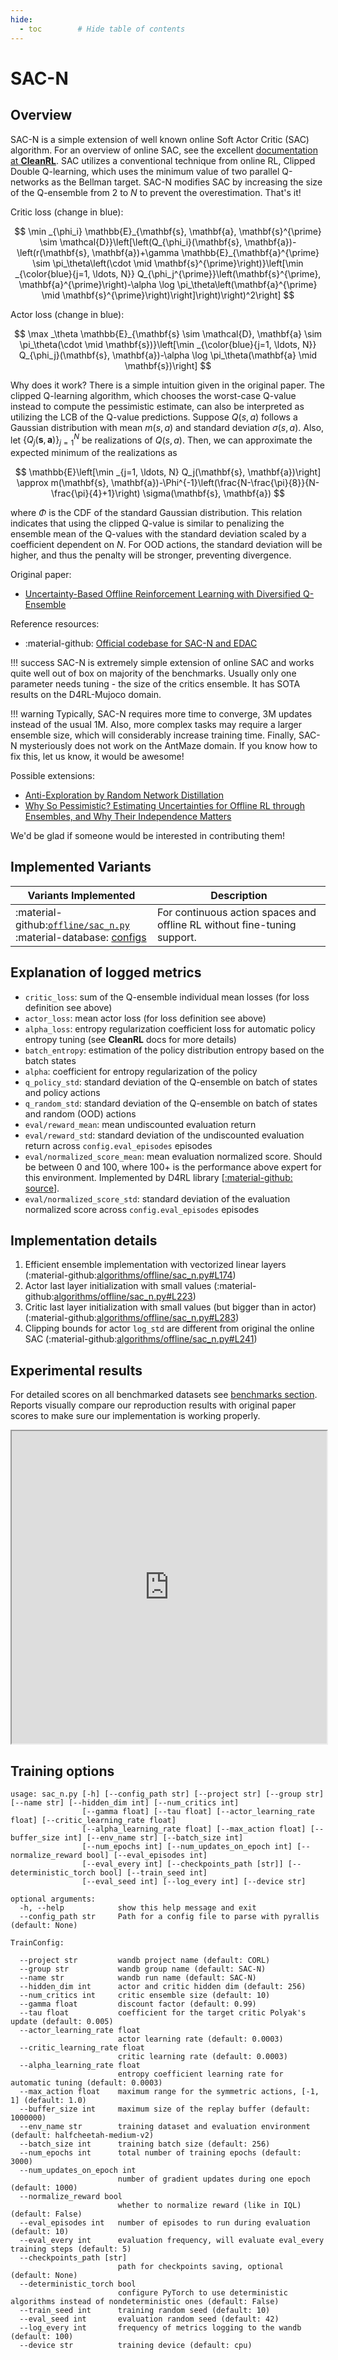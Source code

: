 ```yaml
---
hide:
  - toc        # Hide table of contents
---
```


# SAC-N

## Overview

SAC-N is a simple extension of well known online Soft Actor Critic (SAC) algorithm. For an overview of online SAC, 
see the excellent [documentation at **CleanRL**](https://docs.cleanrl.dev/rl-algorithms/sac/). SAC utilizes a conventional
technique from online RL, Clipped Double Q-learning, which uses the minimum value of two parallel Q-networks 
as the Bellman target. SAC-N modifies SAC by increasing the size of the Q-ensemble from $2$ to $N$ to prevent the overestimation.
That's it!


Critic loss (change in blue):

$$
\min _{\phi_i} \mathbb{E}_{\mathbf{s}, \mathbf{a}, \mathbf{s}^{\prime} \sim \mathcal{D}}\left[\left(Q_{\phi_i}(\mathbf{s}, \mathbf{a})-\left(r(\mathbf{s}, \mathbf{a})+\gamma \mathbb{E}_{\mathbf{a}^{\prime} \sim \pi_\theta\left(\cdot \mid \mathbf{s}^{\prime}\right)}\left[\min _{\color{blue}{j=1, \ldots, N}} Q_{\phi_j^{\prime}}\left(\mathbf{s}^{\prime}, \mathbf{a}^{\prime}\right)-\alpha \log \pi_\theta\left(\mathbf{a}^{\prime} \mid \mathbf{s}^{\prime}\right)\right]\right)\right)^2\right]
$$

Actor loss (change in blue):

$$
\max _\theta \mathbb{E}_{\mathbf{s} \sim \mathcal{D}, \mathbf{a} \sim \pi_\theta(\cdot \mid \mathbf{s})}\left[\min _{\color{blue}{j=1, \ldots, N}} Q_{\phi_j}(\mathbf{s}, \mathbf{a})-\alpha \log \pi_\theta(\mathbf{a} \mid \mathbf{s})\right]
$$

Why does it work? There is a simple intuition given in the original paper. The clipped Q-learning algorithm, which chooses the 
worst-case Q-value instead to compute the pessimistic estimate, can also be interpreted as utilizing the LCB of the Q-value
predictions. Suppose $Q(s, a)$ follows a Gaussian distribution with mean $m(s, a)$ and standard deviation $\sigma(s, a)$. Also, 
let $\left\{Q_j(\mathbf{s}, \mathbf{a})\right\}_{j=1}^N$ be realizations of $Q(s, a)$. Then, we can approximate the expected minimum of the realizations as

$$
\mathbb{E}\left[\min _{j=1, \ldots, N} Q_j(\mathbf{s}, \mathbf{a})\right] \approx m(\mathbf{s}, \mathbf{a})-\Phi^{-1}\left(\frac{N-\frac{\pi}{8}}{N-\frac{\pi}{4}+1}\right) \sigma(\mathbf{s}, \mathbf{a})
$$

where $\Phi$ is the CDF of the standard Gaussian distribution. This relation indicates that using the clipped Q-value 
is similar to penalizing the ensemble mean of the Q-values with the standard deviation scaled by a coefficient dependent on $N$.
For OOD actions, the standard deviation will be higher, and thus the penalty will be stronger, preventing divergence.

Original paper:

* [Uncertainty-Based Offline Reinforcement Learning with Diversified Q-Ensemble](https://arxiv.org/abs/2110.01548)

Reference resources:

* :material-github: [Official codebase for SAC-N and EDAC](https://github.com/snu-mllab/EDAC)


!!! success
        SAC-N is extremely simple extension of online SAC and works quite well out of box on majority of the benchmarks.
        Usually only one parameter needs tuning - the size of the critics ensemble. It has SOTA results on the D4RL-Mujoco domain.

!!! warning
        Typically, SAC-N requires more time to converge, 3M updates instead of the usual 1M. Also, more complex tasks
        may require a larger ensemble size, which will considerably increase training time. Finally, 
        SAC-N mysteriously does not work on the AntMaze domain. If you know how to fix this, let us know, it would be awesome!


Possible extensions:

* [Anti-Exploration by Random Network Distillation](https://arxiv.org/abs/2301.13616)
* [Why So Pessimistic? Estimating Uncertainties for Offline RL through Ensembles, and Why Their Independence Matters](https://arxiv.org/abs/2205.13703)

We'd be glad if someone would be interested in contributing them!

## Implemented Variants

| Variants Implemented                                                                                                                                                                                                 | Description                                                              |
|----------------------------------------------------------------------------------------------------------------------------------------------------------------------------------------------------------------------|--------------------------------------------------------------------------|
| :material-github:[`offline/sac_n.py`](https://github.com/corl-team/CORL/blob/main/algorithms/offline/sac_n.py) <br> :material-database: [configs](https://github.com/corl-team/CORL/tree/main/configs/offline/sac_n) | For continuous action spaces and offline RL without fine-tuning support. |


## Explanation of logged metrics

* `critic_loss`: sum of the Q-ensemble individual mean losses (for loss definition see above) 
* `actor_loss`: mean actor loss (for loss definition see above)
* `alpha_loss`: entropy regularization coefficient loss for automatic policy entropy tuning (see **CleanRL** docs for more details)
* `batch_entropy`: estimation of the policy distribution entropy based on the batch states
* `alpha`: coefficient for entropy regularization of the policy
* `q_policy_std`: standard deviation of the Q-ensemble on batch of states and policy actions
* `q_random_std`: standard deviation of the Q-ensemble on batch of states and random (OOD) actions
* `eval/reward_mean`: mean undiscounted evaluation return
* `eval/reward_std`: standard deviation of the undiscounted evaluation return across `config.eval_episodes` episodes
* `eval/normalized_score_mean`: mean evaluation normalized score. Should be between 0 and 100, where 100+ is the 
  performance above expert for this environment. Implemented by D4RL library [[:material-github: source](https://github.com/Farama-Foundation/D4RL/blob/71a9549f2091accff93eeff68f1f3ab2c0e0a288/d4rl/offline_env.py#L71)].
* `eval/normalized_score_std`: standard deviation of the evaluation normalized score across `config.eval_episodes` episodes

## Implementation details

1. Efficient ensemble implementation with vectorized linear layers (:material-github:[algorithms/offline/sac_n.py#L174](https://github.com/corl-team/CORL/blob/e9768f90a95c809a5587dd888e203d0b76b07a39/algorithms/offline/sac_n.py#L174))
2. Actor last layer initialization with small values (:material-github:[algorithms/offline/sac_n.py#L223](https://github.com/corl-team/CORL/blob/e9768f90a95c809a5587dd888e203d0b76b07a39/algorithms/offline/sac_n.py#L223))
3. Critic last layer initialization with small values (but bigger than in actor) (:material-github:[algorithms/offline/sac_n.py#L283](https://github.com/corl-team/CORL/blob/e9768f90a95c809a5587dd888e203d0b76b07a39/algorithms/offline/sac_n.py#L283))
4. Clipping bounds for actor `log_std` are different from original the online SAC (:material-github:[algorithms/offline/sac_n.py#L241](https://github.com/corl-team/CORL/blob/e9768f90a95c809a5587dd888e203d0b76b07a39/algorithms/offline/sac_n.py#L241))

## Experimental results

For detailed scores on all benchmarked datasets see [benchmarks section](../benchmarks/offline.md). 
Reports visually compare our reproduction results with original paper scores to make sure our implementation is working properly.

<iframe src="https://wandb.ai/tlab/CORL/reports/-Offline-SAC-N--VmlldzoyNzA1NTY1" style="width:100%; height:500px" title="SAC-N Report"></iframe>

## Training options

```commandline
usage: sac_n.py [-h] [--config_path str] [--project str] [--group str] [--name str] [--hidden_dim int] [--num_critics int]
                [--gamma float] [--tau float] [--actor_learning_rate float] [--critic_learning_rate float]
                [--alpha_learning_rate float] [--max_action float] [--buffer_size int] [--env_name str] [--batch_size int]
                [--num_epochs int] [--num_updates_on_epoch int] [--normalize_reward bool] [--eval_episodes int]
                [--eval_every int] [--checkpoints_path [str]] [--deterministic_torch bool] [--train_seed int]
                [--eval_seed int] [--log_every int] [--device str]

optional arguments:
  -h, --help            show this help message and exit
  --config_path str     Path for a config file to parse with pyrallis (default: None)

TrainConfig:

  --project str         wandb project name (default: CORL)
  --group str           wandb group name (default: SAC-N)
  --name str            wandb run name (default: SAC-N)
  --hidden_dim int      actor and critic hidden dim (default: 256)
  --num_critics int     critic ensemble size (default: 10)
  --gamma float         discount factor (default: 0.99)
  --tau float           coefficient for the target critic Polyak's update (default: 0.005)
  --actor_learning_rate float
                        actor learning rate (default: 0.0003)
  --critic_learning_rate float
                        critic learning rate (default: 0.0003)
  --alpha_learning_rate float
                        entropy coefficient learning rate for automatic tuning (default: 0.0003)
  --max_action float    maximum range for the symmetric actions, [-1, 1] (default: 1.0)
  --buffer_size int     maximum size of the replay buffer (default: 1000000)
  --env_name str        training dataset and evaluation environment (default: halfcheetah-medium-v2)
  --batch_size int      training batch size (default: 256)
  --num_epochs int      total number of training epochs (default: 3000)
  --num_updates_on_epoch int
                        number of gradient updates during one epoch (default: 1000)
  --normalize_reward bool
                        whether to normalize reward (like in IQL) (default: False)
  --eval_episodes int   number of episodes to run during evaluation (default: 10)
  --eval_every int      evaluation frequency, will evaluate eval_every training steps (default: 5)
  --checkpoints_path [str]
                        path for checkpoints saving, optional (default: None)
  --deterministic_torch bool
                        configure PyTorch to use deterministic algorithms instead of nondeterministic ones (default: False)
  --train_seed int      training random seed (default: 10)
  --eval_seed int       evaluation random seed (default: 42)
  --log_every int       frequency of metrics logging to the wandb (default: 100)
  --device str          training device (default: cpu)
```

